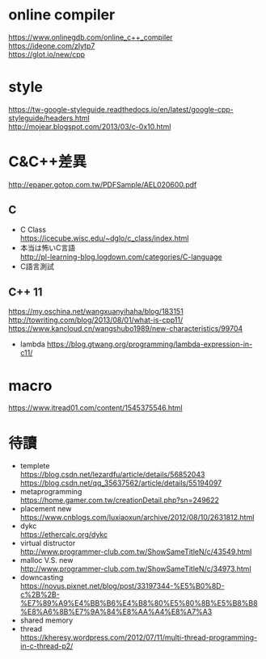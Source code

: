 # online compiler
https://www.onlinegdb.com/online_c++_compiler  
https://ideone.com/zIytp7  
https://glot.io/new/cpp
# style
https://tw-google-styleguide.readthedocs.io/en/latest/google-cpp-styleguide/headers.html    
http://mojear.blogspot.com/2013/03/c-0x10.html
# C&C++差異
http://epaper.gotop.com.tw/PDFSample/AEL020600.pdf
## C 
- C Class  
https://icecube.wisc.edu/~dglo/c_class/index.html  
- 本当は怖いC言語  
http://pl-learning-blog.logdown.com/categories/C-language  
- C語言測試
## C++ 11
https://my.oschina.net/wangxuanyihaha/blog/183151  
http://towriting.com/blog/2013/08/01/what-is-cpp11/  
https://www.kancloud.cn/wangshubo1989/new-characteristics/99704  
- lambda
https://blog.gtwang.org/programming/lambda-expression-in-c11/
# macro
https://www.itread01.com/content/1545375546.html
# 待讀
- templete  
https://blog.csdn.net/lezardfu/article/details/56852043  
https://blog.csdn.net/qq_35637562/article/details/55194097
- metaprogramming  
https://home.gamer.com.tw/creationDetail.php?sn=249622
- placement new  
https://www.cnblogs.com/luxiaoxun/archive/2012/08/10/2631812.html
- dykc  
https://ethercalc.org/dykc
- virtual distructor  
http://www.programmer-club.com.tw/ShowSameTitleN/c/43549.html
- malloc V.S. new  
http://www.programmer-club.com.tw/ShowSameTitleN/c/34973.html
- downcasting  
https://novus.pixnet.net/blog/post/33197344-%E5%B0%8D-c%2B%2B-%E7%89%A9%E4%BB%B6%E4%B8%80%E5%80%8B%E5%B8%B8%E8%A6%8B%E7%9A%84%E8%AA%A4%E8%A7%A3
- shared memory
- thread  
https://kheresy.wordpress.com/2012/07/11/multi-thread-programming-in-c-thread-p2/
